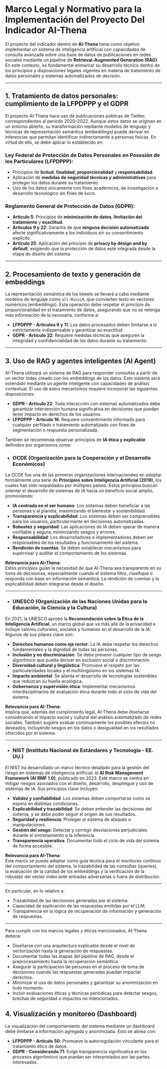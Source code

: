 # Marco Legal y Normativo para la Implementación del Proyecto Del Indicador AI-Thena

El proyecto del indicador dentro de **AI-Thena** tiene como objetivo implementar un sistema de inteligencia artificial con capacidades de consulta avanzada sobre una base de datos de publicaciones en redes sociales mediante un pipeline de **Retrieval-Augmented Generation (RAG)**. En este contexto, es fundamental enmarcar su desarrollo técnico dentro de los principios y disposiciones legales vigentes en materia de tratamiento de datos personales y sistemas automatizados de decisión.

---

## 1. Tratamiento de datos personales: cumplimiento de la LFPDPPP y el GDPR

El proyecto AI-Thena hace uso de publicaciones públicas de Twitter, correspondientes al periodo 2020–2022. Aunque estos datos se originan en un entorno abierto, su transformación mediante modelos de lenguaje y técnicas de representación semántica (embeddings) puede derivar en inferencias que permitan identificar indirectamente a personas físicas. En virtud de ello, se debe aplicar lo establecido en:

### Ley Federal de Protección de Datos Personales en Posesión de los Particulares (LFPDPPP):
- Principios de **licitud**, **finalidad**, **proporcionalidad** y **responsabilidad**.
- Aplicación de **medidas de seguridad técnicas y administrativas** para proteger los datos durante su tratamiento.
- Uso de los datos únicamente con fines académicos, de investigación o desarrollo tecnológico sin fines de lucro.

### Reglamento General de Protección de Datos (GDPR):
- **Artículo 5**: Principios de **minimización de datos**, **limitación del tratamiento** y **exactitud**.
- **Artículos 9 y 22**: Garantía de que **ninguna decisión automatizada** afecte significativamente a los individuos sin su consentimiento explícito.
- **Artículo 25**: Aplicación del principio de **privacy by design and by default**, exigiendo que la protección de datos esté integrada desde la etapa de diseño del sistema.

---

## 2. Procesamiento de texto y generación de embeddings

La representación semántica de los tweets se llevará a cabo mediante modelos de lenguaje como `all-MiniLM`, que convierten texto en vectores numéricos (embeddings). Esta operación debe respetar el principio de proporcionalidad en el tratamiento de datos, asegurando que no se retenga más información de la necesaria, conforme a:

- **LFPDPPP - Artículos 6 y 11**: Los datos procesados deben limitarse a lo estrictamente indispensable y garantizar su exactitud.
- **GDPR - Artículo 32**: Requiere medidas técnicas que aseguren la integridad y confidencialidad de los datos durante su tratamiento.

---

## 3. Uso de RAG y agentes inteligentes (AI Agent)

AI-Thena utilizará un sistema de RAG para responder consultas a partir de un vector index creado con los embeddings de los datos. Este sistema será extendido mediante un agente inteligente con capacidades de análisis contextual. El uso de estos mecanismos requiere incorporar las siguientes disposiciones:

- **GDPR - Artículo 22**: Toda interacción con sistemas automatizados debe garantizar intervención humana significativa en decisiones que puedan tener impacto en derechos de los usuarios.
- **LFPDPPP - Artículo 16**: Requiere consentimiento informado para cualquier perfilado o tratamiento automatizado con fines de segmentación o respuesta personalizada.

También se recomienda observar principios de **IA ética y explicable** definidos por organismos como:

- ### OCDE (Organización para la Cooperación y el Desarrollo Económicos)
La OCDE fue una de las primeras organizaciones internacionales en adoptar formalmente una serie de **Principios sobre Inteligencia Artificial (2019)**, los cuales han sido respaldados por múltiples países. Estos principios buscan orientar el desarrollo de sistemas de IA hacia un beneficio social amplio, promoviendo:

- **IA centrada en el ser humano**: Los sistemas deben beneficiar a las personas y al planeta, maximizando el bienestar y sostenibilidad.
- **Transparencia y explicabilidad**: Los sistemas deben ser comprensibles para los usuarios, particularmente en decisiones automatizadas.
- **Robustez y seguridad**: Las aplicaciones de IA deben operar de manera confiable y segura, minimizando sesgos y errores.
- **Responsabilidad**: Los desarrolladores e implementadores deben ser responsables de los resultados y funcionamiento del sistema.
- **Rendición de cuentas**: Se deben establecer mecanismos para supervisar y auditar el comportamiento de los sistemas.

**Relevancia para AI-Thena**:  
Estos principios guían la necesidad de que AI-Thena sea transparente en su toma de decisiones, especialmente cuando el sistema filtre, clasifique o responda con base en información semántica. La rendición de cuentas y la explicabilidad deben integrarse desde el diseño.

---
- ### UNESCO (Organización de las Naciones Unidas para la Educación, la Ciencia y la Cultura)
En 2021, la UNESCO aprobó la **Recomendación sobre la Ética de la Inteligencia Artificial**, un marco global que va más allá de la privacidad e incluye valores culturales, sociales y humanos en el desarrollo de la IA. Algunos de sus pilares clave son:

- **Derechos humanos como eje rector**: La IA debe respetar los derechos fundamentales y la dignidad de todas las personas.
- **Inclusión y no discriminación**: Se debe prevenir cualquier tipo de sesgo algorítmico que pueda derivar en exclusión social o discriminación.
- **Diversidad cultural y lingüística**: Promueve el respeto por las particularidades locales y el multilingüismo en los sistemas IA.
- **Impacto ambiental**: Se alienta el desarrollo de tecnologías sostenibles que reduzcan su huella ecológica.
- **Gobernanza y supervisión ética**: Implementar mecanismos interdisciplinarios de evaluación ética durante todo el ciclo de vida del sistema.

**Relevancia para AI-Thena**:  
Implica que, además del cumplimiento legal, AI-Thena debe diseñarse considerando el impacto social y cultural del análisis automatizado de redes sociales. También sugiere evaluar continuamente los posibles efectos no deseados, incluyendo sesgos en los datos o desigualdad en los resultados ofrecidos por el sistema.

---
- ### NIST (Instituto Nacional de Estándares y Tecnología - EE. UU.)
El NIST ha desarrollado un marco técnico detallado para la gestión del riesgo en sistemas de inteligencia artificial: el **AI Risk Management Framework (AI RMF 1.0)**, publicado en 2023. Este marco se centra en mitigar riesgos asociados con el diseño, desarrollo, despliegue y uso de sistemas de IA. Sus principios clave incluyen:

- **Validez y confiabilidad**: Los sistemas deben comportarse como se espera en distintas condiciones.
- **Explicabilidad y trazabilidad**: Se deben entender las decisiones del sistema, y se debe poder seguir el origen de sus resultados.
- **Seguridad y resiliencia**: Proteger el sistema de ataques o manipulaciones.
- **Gestión del sesgo**: Detectar y corregir desviaciones perjudiciales durante el entrenamiento o la inferencia.
- **Transparencia operativa**: Documentar todo el ciclo de vida del sistema de forma accesible.

**Relevancia para AI-Thena**:  
Este marco se puede adoptar como guía técnica para el monitoreo continuo del comportamiento del sistema, la trazabilidad de las consultas (queries), la evaluación de la calidad de los embeddings y la verificación de la robustez del vector index ante entradas adversarias o fuera de distribución.

---

En particular, en lo relativo a:
- Trazabilidad de las decisiones generadas por el sistema.
- Capacidad de explicación de las respuestas emitidas por el LLM.
- Transparencia en la lógica de recuperación de información y generación de respuestas.

---

Para cumplir con los marcos legales y éticos mencionados, AI-Thena deberá:

- Diseñarse con una arquitectura explicable desde el nivel de vectorización hasta la generación de respuestas.
- Documentar todas las etapas del pipeline de RAG, desde el preprocesamiento hasta la recuperación semántica.
- Asegurar la participación de personas en el proceso de toma de decisiones cuando las respuestas generadas puedan impactar derechos.
- Minimizar el uso de datos personales y garantizar su anonimización en todo momento.
- Incluir evaluaciones éticas y técnicas periódicas para detectar sesgos, brechas de seguridad o impactos no intencionados.

## 4. Visualización y monitoreo (Dashboard)

La visualización del comportamiento del sistema mediante un dashboard debe limitarse a información agregada y anonimizada. Esto se alinea con:

- **LFPDPPP - Artículo 50**: Promueve la autorregulación vinculante para el tratamiento ético de datos.
- **GDPR - Considerando 71**: Exige transparencia significativa en los procesos algorítmicos que puedan ser interpretados por las partes interesadas.
